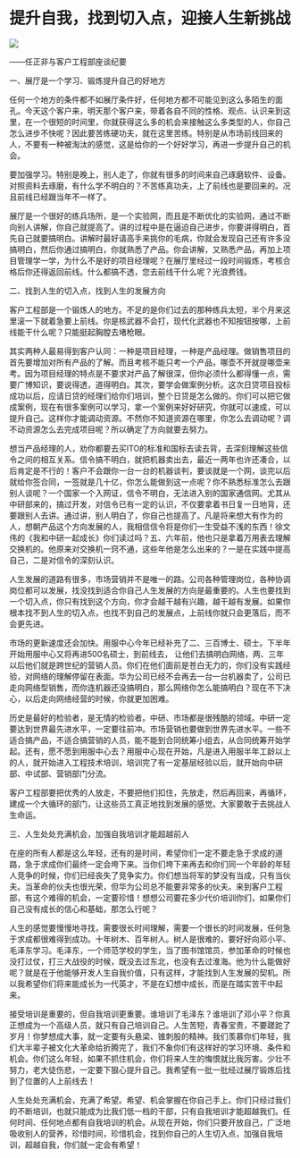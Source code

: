 # 提升自我，找到切入点，迎接人生新挑战
<img class="pv" src="https://api.visitor.plantree.me/visitor-badge/pv?namespace=plantree.me&key=renzhengfei-speeches/./docs/speeches/1997/09/提升自我，找到切入点，迎接人生新挑战.md">


——任正非与客户工程部座谈纪要






一、展厅是一个学习、锻炼提升自己的好地方

任何一个地方的条件都不如展厅条件好，任何地方都不可能见到这么多陌生的面孔。今天这个客户来，明天那个客户来，带着各自不同的性格、观点、认识来到这里，在一个很短的时间里，你就获得这么多的机会来接触这么多类型的人，你自己怎么进步不快呢？因此要苦练硬功夫，就在这里苦练。特别是从市场前线回来的人，不要有一种被淘汰的感觉，这是给你的一个好好学习，再进一步提升自己的机会。

要加强学习。特别是晚上，别人走了，你就有很多的时间来自己琢磨软件、设备。对照资料去琢磨，有什么学不明白的？不苦练真功夫，上了前线也是要回来的。况且前线已经跟当年不一样了。

展厅是一个很好的练兵场所，是一个实验网，而且是不断优化的实验网，通过不断向别人讲解，你自己就提高了。讲的过程中是在逼迫自己进步，你要讲得明白，首先自己就要搞明白。讲解时最好请高手来挑你的毛病，你就会发现自己还有许多没搞明白，然后你通过搞明白，你就熟悉了产品。你会讲解，又熟悉产品，再加上项目管理学一学，为什么不是好的项目经理呢？在展厅里经过一段时间锻炼，考核合格后你还得返回前线。什么都搞不透，您去前线干什么呢？光浪费钱。

二、找到人生的切入点，找到人生的发展方向

客户工程部是一个锻炼人的地方。不足的是你们过去的那种练兵太短，半个月来这里滚一下就着急要上前线。你是核武器不会打，现代化武器也不知按钮按哪，上前线能干什么呢？只能挺起胸膛去堵枪眼。

其实两种人最易得到客户认同：一种是项目经理，一种是产品经理。做销售项目的首先要增加对所有产品的了解。而且考核不能只考一个产品，哪壶不开就提哪壶来考。因为项目经理的特点是不要求对产品了解很深，但你必须什么都得懂一点，需要广博知识，要说得透，道得明白。其次，要学会做案例分析。这次日贷项目投标成功以后，应请日贷的经理们给你们培训，整个日贷是怎么做的。你们可以把它做成案例，现在有很多案例可以学习，拿一个案例来好好研究，你就可以速成，可以提升自己。这样你才能调动资源。不然你不知道资源在哪里，你怎么去调动呢？调不动资源怎么去完成项目呢？所以确定了方向就要去努力。

想当产品经理的人，劝你都要去买ITO的标准和国标去读去背，去深刻理解这些信令之间的相互关系。信令搞不明白，就把机器卖出去，最近一两年也许还凑合，以后肯定是不行的！客户不会跟你一台一台的机器谈判，要谈就是一个网，谈完以后就给你签合同，一签就是几十亿，你怎么能做到这一点呢？你不熟悉标准怎么去跟别人谈呢？一个国家一个入网证，信令不明白，无法进入别的国家通信网。尤其从中研部来的，搞过开发，对信令已有一定的认识，不仅要拿着书日复一日地背，还要跟别人去讲。通过讲，别人明白了，你自己也提高了。凡是将来想大有作为的人，想朝产品这个方向发展的人，我相信信令将是你们一生受益不浅的东西！徐文伟的《我和中研一起成长》你们读过吗？五、六年前，他也只是拿着万用表去理解交换机的。他原来对交换机一窍不通，这些年他是怎么出来的？一是在实践中提高自己，二是对信令的深刻认识。

人生发展的道路有很多，市场营销并不是唯一的路。公司各种管理岗位，各种协调岗位都可以发展，找没找到适合你自己人生发展的方向是最重要的。人生也要找到一个切入点，你只有找到这个方向，你才会越干越有兴趣，越干越有发展。如果你根本找不到人生的切入点，也找不到自己的发展点，上前线你就只会更落后，而不会更先进。

市场的更新速度还会加快。用服中心今年已经补充了二、三百博士、硕士。下半年开始用服中心又将再进500名硕士，到前线去， 让他们去搞明白网络，两、三年以后他们就是跨世纪的营销人员。你们在他们面前是苍白无力的，你们没有实践经验，对网络的理解停留在表面。华为公司已经不会再去一台一台机器卖了，公司已走向网络型销售，而你连机器还没搞明白，那么网络你怎么能搞明白？现在不下决心，以后走向网络经营的时候，你就更加困难。

历史是最好的检验者，是无情的检验者。中研、市场都是很残酷的领域。中研一定要达到世界最先进水平，一定要往前冲。市场营销也要做到世界先进水平。一些不适合搞产品，不适合搞营销的人员，能不能到合同统筹小组去，从合同统筹开始学起。还有，愿不愿到用服中心去？用服中心现在开始，凡是进入用服半年工龄以上的人，就开始进入工程技术培训，培训完了有一定基层经验以后，就开始向中研部、中试部、营销部门分流。

客户工程部要把优秀的人放走，不要把他们扣住，先放走，然后再回来，再循环，建成一个大循环的部门，让这些员工真正地找到发展的感觉。大家要敢于去挑战人生命运。

三、人生处处充满机会，加强自我培训才能超越前人

在座的所有人都是这么年轻，还有的是时间，希望你们一定不要走急于求成的道路，急于求成你们最终一定会垮下来。当你们垮下来再去和你们同一个年龄的年轻人竞争的时候，你们已经丧失了竞争实力。你们想当将军的梦没有当成，只有当伙夫。当革命的伙夫也很光荣，但华为公司总不能要非常多的伙夫。来到客户工程部，有这个难得的机会，一定要珍惜！想想公司要花多少代价培训你们，如果你们自己没有成长的信心和基础，那怎么行呢？

人生的感觉要慢慢地寻找，需要很长时间理解，需要一个很长的时间发展，任何急于求成都很难得到成功。十年树木、百年树人。树人是很难的，要好好向邓小平、毛泽东学习。毛泽东，一个师范学校的学生，当了图书馆馆员，参加革命的时候也没打过仗，打三大战役的时候，既没去过东北，也没有去过淮海。他为什么能做好呢？就是在于他能够开发人生自我价值，只有这样，才能找到人生发展的契机。所以我希望你们将来能成长为一代英才，不是在幻想中成长，而是在踏实苦干中起来。

接受培训是重要的，但自我培训更重要。谁培训了毛泽东？谁培训了邓小平？你真正想成为一个高级人员，就只有自己培训自己。人生苦短，青春宝贵，不要蹉跎了岁月！你梦想成大事，就一定要有头悬梁、锥刺股的精神。我们羡慕你们年轻，我们大半辈子被文化大革命给折腾完了，我们不象你们有这样好的学习环境、条件和机会。你们这么年轻，如果不抓住机会，你们将来人生的悔恨就比我厉害。少壮不努力，老大徒伤悲，一定要下狠心提升自己。我希望有一批一批经过展厅锻炼后找到了位置的人上前线去！

人生处处充满机会，充满了希望。希望、机会掌握在你自己手上。你们只经过我们的不断培训，也就只能成为比我们低一档的干部，只有自我培训才能超越我们。任何时间、任何地点都有自我培训的机会。从现在开始，你们只要开放自己，广泛地吸收别人的营养，珍惜时间，珍惜机会，找到你自己的人生切入点，加强自我培训，超越自我，你们就一定会有希望！

